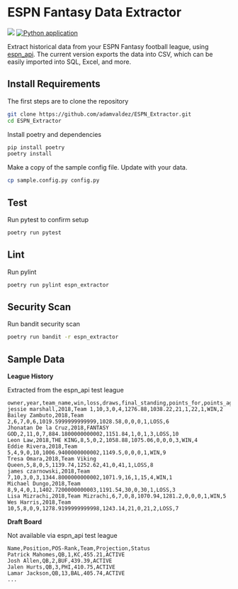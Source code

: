 # ESPN Fantasy Data Extractor
![](https://img.shields.io/badge/Release-Alpha%20v0.4.0-DF0000)
[![Python application](https://github.com/adamvaldez/ESPN_Extractor/actions/workflows/python-app.yml/badge.svg)](https://github.com/adamvaldez/ESPN_Extractor/actions/workflows/python-app.yml)

Extract historical data from your ESPN Fantasy football league, using [espn_api](https://github.com/cwendt94/espn-api).
The current version exports the data into CSV, which can be easily imported into SQL, Excel, and more.

## Install Requirements
The first steps are to clone the repository
```sh
git clone https://github.com/adamvaldez/ESPN_Extractor.git
cd ESPN_Extractor
```

Install poetry and dependencies
```sh
pip install poetry
poetry install
```

Make a copy of the sample config file. Update with your data.
```sh
cp sample.config.py config.py
```

## Test
Run pytest to confirm setup
```sh
poetry run pytest
```

## Lint
Run pylint
```sh
poetry run pylint espn_extractor
```

## Security Scan
Run bandit security scan
```sh
poetry run bandit -r espn_extractor
```

## Sample Data
**League History**

Extracted from the espn_api test league
```csv
owner,year,team_name,win,loss,draws,final_standing,points_for,points_against,acquisitions,trades,drops,streak_length,streak_type,playoff_seed
jessie marshall,2018,Team 1,10,3,0,4,1276.88,1038.22,21,1,22,1,WIN,2
Bailey Zambuto,2018,Team 2,6,7,0,6,1019.5999999999999,1028.58,0,0,0,1,LOSS,6
Jhonatan De la Cruz,2018,FANTASY GOD,2,11,0,7,884.1800000000002,1151.84,1,0,1,3,LOSS,10
Leon Law,2018,THE KING,8,5,0,2,1058.88,1075.06,0,0,0,3,WIN,4
Eddie Rivera,2018,Team 5,4,9,0,10,1006.9400000000002,1149.5,0,0,0,1,WIN,9
Tresa Omara,2018,Team Viking Queen,5,8,0,5,1139.74,1252.62,41,0,41,1,LOSS,8
james czarnowski,2018,Team 7,10,3,0,3,1344.8000000000002,1071.9,16,1,15,4,WIN,1
Michael Dungo,2018,Team 8,9,4,0,1,1402.7200000000003,1191.54,30,0,30,1,LOSS,3
Lisa Mizrachi,2018,Team Mizrachi,6,7,0,8,1070.94,1281.2,0,0,0,1,WIN,5
Wes Harris,2018,Team 10,5,8,0,9,1278.9199999999998,1243.14,21,0,21,2,LOSS,7
```

**Draft Board**

Not available via espn_api test league
```csv
Name,Position,POS-Rank,Team,Projection,Status
Patrick Mahomes,QB,1,KC,455.21,ACTIVE
Josh Allen,QB,2,BUF,439.39,ACTIVE
Jalen Hurts,QB,3,PHI,410.75,ACTIVE
Lamar Jackson,QB,13,BAL,405.74,ACTIVE
...
```